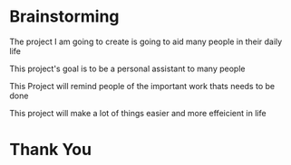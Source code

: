 # Brainstorming

The project I am going to create is going to aid many people in their daily life

This project's goal is to be a personal assistant to many people

This Project will remind people of the important work thats needs to be done

This project will make a lot of things easier and more effeicient in life

# Thank You
